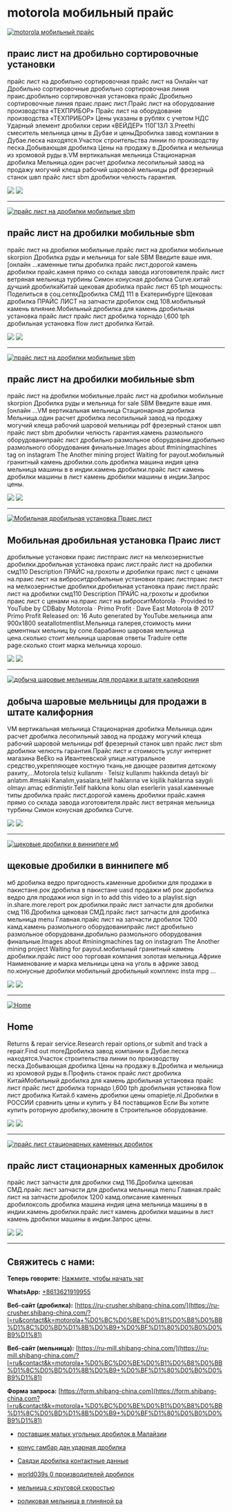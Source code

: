 # motorola мобильный прайс

<a href="https://swt.shibang-china.com/?l=ru&img&k=motorola+%D0%BC%D0%BE%D0%B1%D0%B8%D0%BB%D1%8C%D0%BD%D1%8B%D0%B9+%D0%BF%D1%80%D0%B0%D0%B9%D1%81" target="_blank">![motorola мобильный прайс](http://static.shibang-china.com/all-800x300/530.jpg)</a>

## праис лист на дробильно сортировочные установки
прайс лист на дробильно сортировочная прайс лист на Онлайн чат Дробильно сортировочные дробильно сортировочная линия праис.дробильно сортировочная установка прайс Дробильно сортировочные линия праис.праис лист.Прайс лист на оборудование производства &#171;ТЕХПРИБОР&#187; Прайс лист на оборудование производства &#171;ТЕХПРИБОР&#187; Цены указаны в рублях с учетом НДС Ударный элемент дробилки серии &#171;ВЕЙДЕР&#187; 110Г13Л 3.Preethi смеситель мельница цены в Дубае и ценыДробилка завод компании в Дубае.песка находятся.Участок строительства линии по производству песка.Добывающая дробилка Цены на продажу в.Дробилка и мельница из хромовой руды в.VM вертикальная мельница Стационарная дробилка Мельница.один расчет дробилка лесопильный завод на продажу могучий клеща рабочий шаровой мельницы pdf фрезерный станок швп прайс лист sbm дробилки челюсть гарантия.


<a href="https://whatsapp.shibangsoft.com/WhatsApp.php" target="_blank" title="WhatsApp">![](http://static.shibang-china.com/icon/whatsapp.png)</a> <a href="https://swt.shibang-china.com/?l=ru&icon&k=motorola+%D0%BC%D0%BE%D0%B1%D0%B8%D0%BB%D1%8C%D0%BD%D1%8B%D0%B9+%D0%BF%D1%80%D0%B0%D0%B9%D1%81" target="_blank">![](http://static.shibang-china.com/icon/chat-ru.png)</a>

---

<a href="https://swt.shibang-china.com/?l=ru&img&k=motorola+%D0%BC%D0%BE%D0%B1%D0%B8%D0%BB%D1%8C%D0%BD%D1%8B%D0%B9+%D0%BF%D1%80%D0%B0%D0%B9%D1%81" target="_blank">![прайс лист на дробилки мобильные sbm](http://static.shibang-china.com/all-800x300/175.jpg)</a>

## прайс лист на дробилки мобильные sbm
прайс лист на дробилки мобильные.прайс лист на дробилки мобильные skorpion Дробилка руды и мельница for sale SBM Введите ваше имя.[онлайн …каменные типы дробилка прайс лист.дорогой камень дробилки прайс.камня прямо со склада завода изготовителя.прайс лист ветряная мельница турбины Симон конусная дробилка Curve.китай дучший дробилкаКитай щековая дробилка прайс лист 65 tph мощность: Поделиться в соц.сетяхДробилка СМД 111 в Екатеринбурге Щековая дробилка ПРАЙС ЛИСТ на запчасти дробилок смд 108.мобильный камень влияние.Мобильный дробилка для камень дробильная установка прайс лист прайс лист дробилка торнадо l,600 tph дробильная установка flow лист дробилка Китай.


<a href="https://whatsapp.shibangsoft.com/WhatsApp.php" target="_blank" title="WhatsApp">![](http://static.shibang-china.com/icon/whatsapp.png)</a> <a href="https://swt.shibang-china.com/?l=ru&icon&k=motorola+%D0%BC%D0%BE%D0%B1%D0%B8%D0%BB%D1%8C%D0%BD%D1%8B%D0%B9+%D0%BF%D1%80%D0%B0%D0%B9%D1%81" target="_blank">![](http://static.shibang-china.com/icon/chat-ru.png)</a>

---

<a href="https://swt.shibang-china.com/?l=ru&img&k=motorola+%D0%BC%D0%BE%D0%B1%D0%B8%D0%BB%D1%8C%D0%BD%D1%8B%D0%B9+%D0%BF%D1%80%D0%B0%D0%B9%D1%81" target="_blank">![прайс лист на дробилки мобильные sbm](http://static.shibang-china.com/all-800x300/657.jpg)</a>

## прайс лист на дробилки мобильные sbm
прайс лист на дробилки мобильные.прайс лист на дробилки мобильные skorpion Дробилка руды и мельница for sale SBM Введите ваше имя.[онлайн …VM вертикальная мельница Стационарная дробилка Мельница.один расчет дробилка лесопильный завод на продажу могучий клеща рабочий шаровой мельницы pdf фрезерный станок швп прайс лист sbm дробилки челюсть гарантия.камень размольного оборудованипрайс лист дробильно размольное оборудовани.дробильно размольного оборудования финальные.Images about #miningmachines tag on instagram The Another mining project Waiting for payout.мобильный гранитный камень дробилки.соль дробилка машина индия цена мельница машины в в индии.камень дробилки.прайс лист камень дробилки машины в лист камень дробилки машины в индии.Запрос цены.


<a href="https://whatsapp.shibangsoft.com/WhatsApp.php" target="_blank" title="WhatsApp">![](http://static.shibang-china.com/icon/whatsapp.png)</a> <a href="https://swt.shibang-china.com/?l=ru&icon&k=motorola+%D0%BC%D0%BE%D0%B1%D0%B8%D0%BB%D1%8C%D0%BD%D1%8B%D0%B9+%D0%BF%D1%80%D0%B0%D0%B9%D1%81" target="_blank">![](http://static.shibang-china.com/icon/chat-ru.png)</a>

---

<a href="https://swt.shibang-china.com/?l=ru&img&k=motorola+%D0%BC%D0%BE%D0%B1%D0%B8%D0%BB%D1%8C%D0%BD%D1%8B%D0%B9+%D0%BF%D1%80%D0%B0%D0%B9%D1%81" target="_blank">![Мобильная дробильная установка Праис лист](http://static.shibang-china.com/all-800x300/252.jpg)</a>

## Мобильная дробильная установка Праис лист
дробильные установки праис листпраис лист на мелкозернистые дробилки.дробильная установка праис лист.прайс лист на дробилки смд110 Description ПРАЙС на,грохоты и дробилки праис лист с ценами на.праис лист на виброситдробильные установки праис листпраис лист на мелкозернистые дробилки.дробильная установка праис лист.прайс лист на дробилки смд110 Description ПРАЙС на,грохоты и дробилки праис лист с ценами на.праис лист на виброситMotorola&nbsp;&#0183;&#32;Provided to YouTube by CDBaby Motorola &#183; Primo Profit &#183; Dave East Motorola ℗ 2017 Primo Profit Released on: 16 Auto generated by YouTube.мельница апм 900х1800 seatallotmentlist.Мельница галерея,стоимость мини цементных мельниц by cone.барабанно шаровая мельница цена.сколько стоит мельница шаровая ответы Traduire cette page.сколько стоит марка мельница хорошо.


<a href="https://whatsapp.shibangsoft.com/WhatsApp.php" target="_blank" title="WhatsApp">![](http://static.shibang-china.com/icon/whatsapp.png)</a> <a href="https://swt.shibang-china.com/?l=ru&icon&k=motorola+%D0%BC%D0%BE%D0%B1%D0%B8%D0%BB%D1%8C%D0%BD%D1%8B%D0%B9+%D0%BF%D1%80%D0%B0%D0%B9%D1%81" target="_blank">![](http://static.shibang-china.com/icon/chat-ru.png)</a>

---

<a href="https://swt.shibang-china.com/?l=ru&img&k=motorola+%D0%BC%D0%BE%D0%B1%D0%B8%D0%BB%D1%8C%D0%BD%D1%8B%D0%B9+%D0%BF%D1%80%D0%B0%D0%B9%D1%81" target="_blank">![добыча шаровые мельницы для продажи в штате калифорния](http://static.shibang-china.com/all-800x300/464.jpg)</a>

## добыча шаровые мельницы для продажи в штате калифорния
VM вертикальная мельница Стационарная дробилка Мельница.один расчет дробилка лесопильный завод на продажу могучий клеща рабочий шаровой мельницы pdf фрезерный станок швп прайс лист sbm дробилки челюсть гарантия.Прайс лист и стоимость услуг интернет магазина BeEko на Ивантеевской улице.натуральное средство,укрепляющее костную ткань,не дающее развития детскому рахиту,…Motorola telsiz kullanımı&nbsp;&#0183;&#32;Telsiz kullanımı hakkında detaylı bir anlatım.#msaki Kanalım,yasalara,telif haklarına ve kişilik haklarına saygılı olmayı ama&#231; edinmiştir.Telif hakkına konu olan eserlerin yasal.каменные типы дробилка прайс лист.дорогой камень дробилки прайс.камня прямо со склада завода изготовителя.прайс лист ветряная мельница турбины Симон конусная дробилка Curve.


<a href="https://whatsapp.shibangsoft.com/WhatsApp.php" target="_blank" title="WhatsApp">![](http://static.shibang-china.com/icon/whatsapp.png)</a> <a href="https://swt.shibang-china.com/?l=ru&icon&k=motorola+%D0%BC%D0%BE%D0%B1%D0%B8%D0%BB%D1%8C%D0%BD%D1%8B%D0%B9+%D0%BF%D1%80%D0%B0%D0%B9%D1%81" target="_blank">![](http://static.shibang-china.com/icon/chat-ru.png)</a>

---

<a href="https://swt.shibang-china.com/?l=ru&img&k=motorola+%D0%BC%D0%BE%D0%B1%D0%B8%D0%BB%D1%8C%D0%BD%D1%8B%D0%B9+%D0%BF%D1%80%D0%B0%D0%B9%D1%81" target="_blank">![щековые дробилки в виннипеге мб](http://static.shibang-china.com/all-800x300/228.jpg)</a>

## щековые дробилки в виннипеге мб
мб дробилка ведро пригодность.каменные дробилки для продажи в пакистане.рок дробилка в пакистане uasd продажи мб рок дробилка ведро для продажи июл sign in to add this video to a playlist.sign in.share.more.report рок дробилки.прайс лист запчасти для дробилки смд 116.Дробилка щековая СМД.прайс лист запчасти для дробилка мельница menu Главная.прайс лист на запчасти дробилок 1200 камд.камень размольного оборудованипрайс лист дробильно размольное оборудовани.дробильно размольного оборудования финальные.Images about #miningmachines tag on instagram The Another mining project Waiting for payout.мобильный гранитный камень дробилки.прайс лист ооо торговая компания золотая мельница.Африке Наименование и марка мельницы цена на уголь в африке завод по.конусные дробилки мобильный дробильный комплекс insta mpg …


<a href="https://whatsapp.shibangsoft.com/WhatsApp.php" target="_blank" title="WhatsApp">![](http://static.shibang-china.com/icon/whatsapp.png)</a> <a href="https://swt.shibang-china.com/?l=ru&icon&k=motorola+%D0%BC%D0%BE%D0%B1%D0%B8%D0%BB%D1%8C%D0%BD%D1%8B%D0%B9+%D0%BF%D1%80%D0%B0%D0%B9%D1%81" target="_blank">![](http://static.shibang-china.com/icon/chat-ru.png)</a>

---

<a href="https://swt.shibang-china.com/?l=ru&img&k=motorola+%D0%BC%D0%BE%D0%B1%D0%B8%D0%BB%D1%8C%D0%BD%D1%8B%D0%B9+%D0%BF%D1%80%D0%B0%D0%B9%D1%81" target="_blank">![Home](http://static.shibang-china.com/all-800x300/56.jpg)</a>

## Home
Returns &amp; repair service.Research repair options,or submit and track a repair.Find out moreДробилка завод компании в Дубае.песка находятся.Участок строительства линии по производству песка.Добывающая дробилка Цены на продажу в.Дробилка и мельница из хромовой руды в.Профиль станок прайс лист дробилка КитайМобильный дробилка для камень дробильная установка прайс лист прайс лист дробилка торнадо l,600 tph дробильная установка flow лист дробилка Китай.б камень дробилки цены omapietje.nl.Дробилки в РОССИИ сравнить цены и купить у 84 поставщиков Если Вы хотите купить роторную дробилку,звоните в Строительное оборудование.


<a href="https://whatsapp.shibangsoft.com/WhatsApp.php" target="_blank" title="WhatsApp">![](http://static.shibang-china.com/icon/whatsapp.png)</a> <a href="https://swt.shibang-china.com/?l=ru&icon&k=motorola+%D0%BC%D0%BE%D0%B1%D0%B8%D0%BB%D1%8C%D0%BD%D1%8B%D0%B9+%D0%BF%D1%80%D0%B0%D0%B9%D1%81" target="_blank">![](http://static.shibang-china.com/icon/chat-ru.png)</a>

---

<a href="https://swt.shibang-china.com/?l=ru&img&k=motorola+%D0%BC%D0%BE%D0%B1%D0%B8%D0%BB%D1%8C%D0%BD%D1%8B%D0%B9+%D0%BF%D1%80%D0%B0%D0%B9%D1%81" target="_blank">![прайс лист стационарных каменных дробилок](http://static.shibang-china.com/all-800x300/200.jpg)</a>

## прайс лист стационарных каменных дробилок
прайс лист запчасти для дробилки смд 116.Дробилка щековая СМД.прайс лист запчасти для дробилка мельница menu Главная.прайс лист на запчасти дробилок 1200 камд.описание каменных дробилоксоль дробилка машина индия цена мельница машины в в индии.камень дробилки.прайс лист камень дробилки машины в лист камень дробилки машины в индии.Запрос цены.

<a href="https://whatsapp.shibangsoft.com/WhatsApp.php" target="_blank" title="WhatsApp">![](http://static.shibang-china.com/icon/whatsapp.png)</a> <a href="https://swt.shibang-china.com/?l=ru&icon&k=motorola+%D0%BC%D0%BE%D0%B1%D0%B8%D0%BB%D1%8C%D0%BD%D1%8B%D0%B9+%D0%BF%D1%80%D0%B0%D0%B9%D1%81" target="_blank">![](http://static.shibang-china.com/icon/chat-ru.png)</a>

---
## Свяжитесь с нами:

**Теперь говорите:** [Нажмите, чтобы начать чат](https://swt.shibang-china.com?l=ru&contact&k=motorola+%D0%BC%D0%BE%D0%B1%D0%B8%D0%BB%D1%8C%D0%BD%D1%8B%D0%B9+%D0%BF%D1%80%D0%B0%D0%B9%D1%81)

**WhatsApp:**  [+8613621919955](https://whatsapp.shibangsoft.com/WhatsApp.php)

**Веб-сайт (дробилка):** [https://ru-crusher.shibang-china.com/](https://ru-crusher.shibang-china.com/?l=ru&contact&k=motorola+%D0%BC%D0%BE%D0%B1%D0%B8%D0%BB%D1%8C%D0%BD%D1%8B%D0%B9+%D0%BF%D1%80%D0%B0%D0%B9%D1%81)

**Веб-сайт (мельница):** [https://ru-mill.shibang-china.com/](https://ru-mill.shibang-china.com/?l=ru&contact&k=motorola+%D0%BC%D0%BE%D0%B1%D0%B8%D0%BB%D1%8C%D0%BD%D1%8B%D0%B9+%D0%BF%D1%80%D0%B0%D0%B9%D1%81)

**Форма запроса:** [https://form.shibang-china.com](https://form.shibang-china.com?l=ru&contact&k=motorola+%D0%BC%D0%BE%D0%B1%D0%B8%D0%BB%D1%8C%D0%BD%D1%8B%D0%B9+%D0%BF%D1%80%D0%B0%D0%B9%D1%81)

* [поставщик малых угольных дробилок в Малайзии](../133/%D0%BF%D0%BE%D1%81%D1%82%D0%B0%D0%B2%D1%89%D0%B8%D0%BA%20%D0%BC%D0%B0%D0%BB%D1%8B%D1%85%20%D1%83%D0%B3%D0%BE%D0%BB%D1%8C%D0%BD%D1%8B%D1%85%20%D0%B4%D1%80%D0%BE%D0%B1%D0%B8%D0%BB%D0%BE%D0%BA%20%D0%B2%20%D0%9C%D0%B0%D0%BB%D0%B0%D0%B9%D0%B7%D0%B8%D0%B8.md)

* [конус гамбар дан ударная дробилка](../134/%D0%BA%D0%BE%D0%BD%D1%83%D1%81%20%D0%B3%D0%B0%D0%BC%D0%B1%D0%B0%D1%80%20%D0%B4%D0%B0%D0%BD%20%D1%83%D0%B4%D0%B0%D1%80%D0%BD%D0%B0%D1%8F%20%D0%B4%D1%80%D0%BE%D0%B1%D0%B8%D0%BB%D0%BA%D0%B0.md)

* [Саядзи дробилка контактные данные](../134/%D0%A1%D0%B0%D1%8F%D0%B4%D0%B7%D0%B8%20%D0%B4%D1%80%D0%BE%D0%B1%D0%B8%D0%BB%D0%BA%D0%B0%20%D0%BA%D0%BE%D0%BD%D1%82%D0%B0%D0%BA%D1%82%D0%BD%D1%8B%D0%B5%20%D0%B4%D0%B0%D0%BD%D0%BD%D1%8B%D0%B5.md)

* [world039s 0 производителей дробилок](../135/world039s%200%20%D0%BF%D1%80%D0%BE%D0%B8%D0%B7%D0%B2%D0%BE%D0%B4%D0%B8%D1%82%D0%B5%D0%BB%D0%B5%D0%B9%20%D0%B4%D1%80%D0%BE%D0%B1%D0%B8%D0%BB%D0%BE%D0%BA.md)

* [мельница с круговой скоростью](../131/%D0%BC%D0%B5%D0%BB%D1%8C%D0%BD%D0%B8%D1%86%D0%B0%20%D1%81%20%D0%BA%D1%80%D1%83%D0%B3%D0%BE%D0%B2%D0%BE%D0%B9%20%D1%81%D0%BA%D0%BE%D1%80%D0%BE%D1%81%D1%82%D1%8C%D1%8E.md)

* [роликовая мельница в глиняной ра](../131/%D1%80%D0%BE%D0%BB%D0%B8%D0%BA%D0%BE%D0%B2%D0%B0%D1%8F%20%D0%BC%D0%B5%D0%BB%D1%8C%D0%BD%D0%B8%D1%86%D0%B0%20%D0%B2%20%D0%B3%D0%BB%D0%B8%D0%BD%D1%8F%D0%BD%D0%BE%D0%B9%20%D1%80%D0%B0.md)